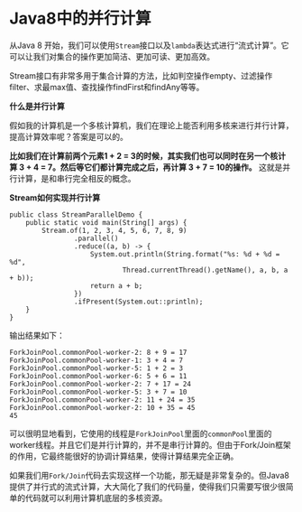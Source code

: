 # Java8中的并行计算

从Java 8 开始，我们可以使用`Stream`接口以及`lambda`表达式进行“流式计算”。它可以让我们对集合的操作更加简洁、更加可读、更加高效。

Stream接口有非常多用于集合计算的方法，比如判空操作empty、过滤操作filter、求最max值、查找操作findFirst和findAny等等。

**什么是并行计算**

假如我的计算机是一个多核计算机，我们在理论上能否利用多核来进行并行计算，提高计算效率呢？答案是可以的。

**比如我们在计算前两个元素1 + 2 = 3的时候，其实我们也可以同时在另一个核计算 3 + 4 = 7。然后等它们都计算完成之后，再计算 3 + 7 = 10的操作。** 这就是并行计算，是和串行完全相反的概念。

**Stream如何实现并行计算**

```
public class StreamParallelDemo {
    public static void main(String[] args) {
        Stream.of(1, 2, 3, 4, 5, 6, 7, 8, 9)
                .parallel()
                .reduce((a, b) -> {
                    System.out.println(String.format("%s: %d + %d = %d",
                            Thread.currentThread().getName(), a, b, a + b));
                    return a + b;
                })
                .ifPresent(System.out::println);
    }
}
```

输出结果如下：

```
ForkJoinPool.commonPool-worker-2: 8 + 9 = 17
ForkJoinPool.commonPool-worker-1: 3 + 4 = 7
ForkJoinPool.commonPool-worker-5: 1 + 2 = 3
ForkJoinPool.commonPool-worker-6: 5 + 6 = 11
ForkJoinPool.commonPool-worker-2: 7 + 17 = 24
ForkJoinPool.commonPool-worker-5: 3 + 7 = 10
ForkJoinPool.commonPool-worker-2: 11 + 24 = 35
ForkJoinPool.commonPool-worker-2: 10 + 35 = 45
45
```

可以很明显地看到，它使用的线程是`ForkJoinPool`里面的`commonPool`里面的worker线程。并且它们是并行计算的，并不是串行计算的。但由于Fork/Join框架的作用，它最终能很好的协调计算结果，使得计算结果完全正确。

如果我们用`Fork/Join`代码去实现这样一个功能，那无疑是非常复杂的。但Java8提供了并行式的流式计算，大大简化了我们的代码量，使得我们只需要写很少很简单的代码就可以利用计算机底层的多核资源。
